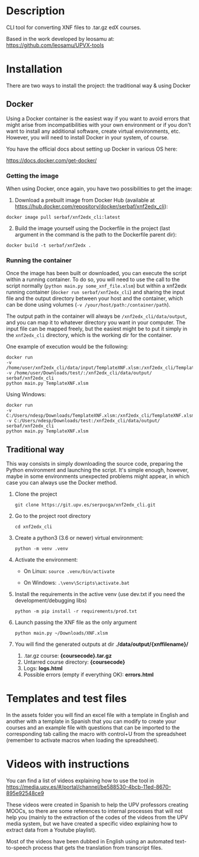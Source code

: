 # Description

CLI tool for converting XNF files to .tar.gz edX courses.

Based in the work developed by leosamu at:
https://github.com/leosamu/UPVX-tools

# Installation
There are two ways to install the project: the traditional way & using Docker

## Docker
Using a Docker container is the easiest way if you want to avoid errors that
might arise from incompatibilities with your own environment or if you don't
want to install any additional software, create virtual environments, etc.
However, you will need to install Docker in your system, of course.

You have the official docs about setting up Docker in various OS here:

https://docs.docker.com/get-docker/

### Getting the image
When using Docker, once again, you have two possibilities to get the image:

1. Download a prebuilt image from Docker Hub (available at
   https://hub.docker.com/repository/docker/serbaf/xnf2edx_cli):
    
`docker image pull serbaf/xnf2edx_cli:latest`

2. Build the image yourself using the Dockerfile in the project (last argument
   in the command is the path to the Dockerfile parent dir):

`docker build -t serbaf/xnf2edx .`

### Running the container
Once the image has been built or downloaded, you can execute the script within
a running container. To do so, you will need to use the call to the script
normally (`python main.py some_xnf_file.xlsm`) but within a xnf2edx running
container (`docker run serbaf/xnf2edx_cli`) and sharing the input file and the
output directory between your host and the container, which can be done using
volumes (`-v /your/host/path:/container/path`).

The output path in the container will always be `/xnf2edx_cli/data/output`, and
you can map it to whatever directory you want in your computer. The input file
can be mapped freely, but the easiest might be to put it simply in the
`xnf2edx_cli` directory, which is the working dir for the container.

One example of execution would be the following:

```
docker run 
-v /home/user/xnf2edx_cli/data/input/TemplateXNF.xlsm:/xnf2edx_cli/TemplateXNF.xlsm 
-v /home/user/Downloads/test/:/xnf2edx_cli/data/output/ 
serbaf/xnf2edx_cli 
python main.py TemplateXNF.xlsm
```

Using Windows:
```
docker run 
-v C:/Users/ndesp/Downloads/TemplateXNF.xlsm:/xnf2edx_cli/TemplateXNF.xlsm 
-v C:/Users/ndesp/Downloads/test:/xnf2edx_cli/data/output/ 
serbaf/xnf2edx_cli 
python main.py TemplateXNF.xlsm
```

## Traditional way
This way consists in simply downloading the source code, preparing the Python
environment and launching the script. It's simple enough, however, maybe in
some environments unexpected problems might appear, in which case you can
always use the Docker method.

1. Clone the project

    `git clone https://git.upv.es/serpucga/xnf2edx_cli.git`

2. Go to the project root directory

    `cd xnf2edx_cli`

3. Create a python3 (3.6 or newer) virtual environment:

    ```
    python -m venv .venv
    ```
    
4. Activate the environment:
    
    - On Linux:
        `source .venv/bin/activate`

    - On Windows:
        `.\venv\Scripts\activate.bat`

5. Install the requirements in the active venv (use dev.txt if you need the
   development/debugging libs)

    `python -m pip install -r requirements/prod.txt`

6. Launch passing the XNF file as the only argument

    `python main.py ~/Downloads/XNF.xlsm`

7. You will find the generated outputs at dir **./data/output/{xnffilename}/**
    1. .tar.gz course: **{coursecode}.tar.gz**
    2. Untarred course directory: **{coursecode}**
    3. Logs: **logs.html**
    4. Possible errors (empty if everything OK): **errors.html**

# Templates and test files

In the assets folder you will find an excel file with a template in English and
another with a template in Spanish that you can modify to create your courses
and an example file with questions that can be imported to the corresponding
tab calling the macro with control+U from the spreadsheet (remember to
activate macros when loading the spreadsheet).

# Videos with instructions

You can find a list of videos explaining how to use the tool in
https://media.upv.es/#/portal/channel/be588530-4bcb-11ed-8670-895e92548ce9

These videos were created in Spanish to help the UPV professors creating MOOCs,
so there are some references to internal processes that will not help you
(mainly to the extraction of the codes of the videos from the UPV media system,
but we have created a specific video explaining how to extract data from a
Youtube playlist).

Most of the videos have been dubbed in English using an automated
text-to-speech process that gets the translation from transcript files.
